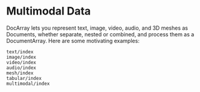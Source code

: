 # Multimodal Data

DocArray lets you represent text, image, video, audio, and 3D meshes as Documents, whether separate, nested or combined, and process them as a DocumentArray. Here are some motivating examples:


```{toctree}
text/index
image/index
video/index
audio/index
mesh/index
tabular/index
multimodal/index
```
